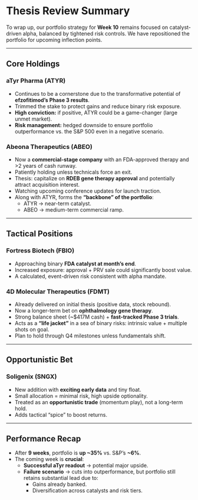 # Thesis Review Summary  

To wrap up, our portfolio strategy for **Week 10** remains focused on catalyst-driven alpha, balanced by tightened risk controls. We have repositioned the portfolio for upcoming inflection points.  

---

## Core Holdings  

### **aTyr Pharma (ATYR)**  
- Continues to be a cornerstone due to the transformative potential of **efzofitimod’s Phase 3 results**.  
- Trimmed the stake to protect gains and reduce binary risk exposure.  
- **High conviction:** if positive, ATYR could be a game-changer (large unmet market).  
- **Risk management:** hedged downside to ensure portfolio outperformance vs. the S&P 500 even in a negative scenario.  

### **Abeona Therapeutics (ABEO)**  
- Now a **commercial-stage company** with an FDA-approved therapy and >2 years of cash runway.  
- Patiently holding unless technicals force an exit.  
- Thesis: capitalize on **RDEB gene therapy approval** and potentially attract acquisition interest.  
- Watching upcoming conference updates for launch traction.  
- Along with ATYR, forms the **“backbone” of the portfolio**:  
  - ATYR → near-term catalyst.  
  - ABEO → medium-term commercial ramp.  

---

## Tactical Positions  

### **Fortress Biotech (FBIO)**  
- Approaching binary **FDA catalyst at month’s end**.  
- Increased exposure: approval + PRV sale could significantly boost value.  
- A calculated, event-driven risk consistent with alpha mandate.  

### **4D Molecular Therapeutics (FDMT)**  
- Already delivered on initial thesis (positive data, stock rebound).  
- Now a longer-term bet on **ophthalmology gene therapy**.  
- Strong balance sheet (~$417M cash) + **fast-tracked Phase 3 trials**.  
- Acts as a **“life jacket”** in a sea of binary risks: intrinsic value + multiple shots on goal.  
- Plan to hold through Q4 milestones unless fundamentals shift.  

---

## Opportunistic Bet  

### **Soligenix (SNGX)**  
- New addition with **exciting early data** and tiny float.  
- Small allocation = minimal risk, high upside optionality.  
- Treated as an **opportunistic trade** (momentum play), not a long-term hold.  
- Adds tactical “spice” to boost returns.  

---

## Performance Recap  

- After **9 weeks**, portfolio is **up ~35%** vs. S&P’s **~6%**.  
- The coming week is **crucial**:  
  - **Successful aTyr readout** → potential major upside.  
  - **Failure scenario** → cuts into outperformance, but portfolio still retains substantial lead due to:  
    - Gains already banked.  
    - Diversification across catalysts and risk tiers.  
